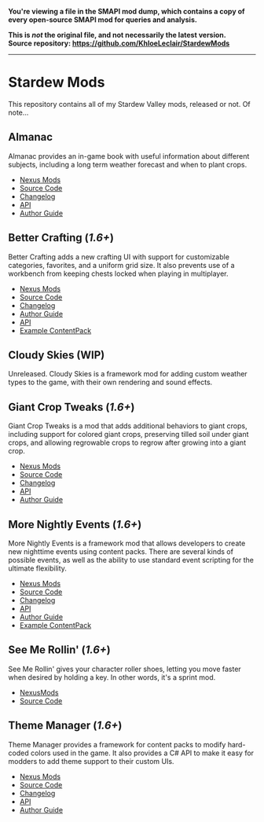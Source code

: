 **You're viewing a file in the SMAPI mod dump, which contains a copy of every open-source SMAPI mod
for queries and analysis.**

**This is _not_ the original file, and not necessarily the latest version.**  
**Source repository: https://github.com/KhloeLeclair/StardewMods**

----

# Stardew Mods

This repository contains all of my Stardew Valley mods, released or not. Of note...


## Almanac

 Almanac provides an in-game book with useful information about different subjects,
 including a long term weather forecast and when to plant crops. 

* [Nexus Mods](https://www.nexusmods.com/stardewvalley/mods/11022)
* [Source Code](https://github.com/KhloeLeclair/StardewMods/tree/main/Almanac)
* [Changelog](https://github.com/KhloeLeclair/StardewMods/blob/main/Almanac/CHANGELOG.md)
* [API](https://github.com/KhloeLeclair/StardewMods/blob/main/Almanac/ModAPI.cs)
* [Author Guide](https://github.com/KhloeLeclair/StardewMods/blob/main/Almanac/author-guide.md)


## Better Crafting (*1.6+*)

Better Crafting adds a new crafting UI with support for customizable categories,
favorites, and a uniform grid size. It also prevents use of a workbench from
keeping chests locked when playing in multiplayer.

* [Nexus Mods](https://www.nexusmods.com/stardewvalley/mods/11115/)
* [Source Code](https://github.com/KhloeLeclair/StardewMods/tree/main/BetterCrafting)
* [Changelog](https://github.com/KhloeLeclair/StardewMods/blob/main/BetterCrafting/CHANGELOG.md)
* [Author Guide](https://github.com/KhloeLeclair/StardewMods/blob/main/BetterCrafting/author-guide.md)
* [API](https://github.com/KhloeLeclair/StardewMods/blob/main/BetterCrafting/ModAPI.cs)
* [Example ContentPack](https://github.com/KhloeLeclair/StardewMods/tree/main/BetterCrafting.Example)


## Cloudy Skies (WIP)

Unreleased. Cloudy Skies is a framework mod for adding custom weather types to
the game, with their own rendering and sound effects.


## Giant Crop Tweaks (*1.6+*)

Giant Crop Tweaks is a mod that adds additional behaviors to giant crops,
including support for colored giant crops, preserving tilled soil under
giant crops, and allowing regrowable crops to regrow after growing into
a giant crop.

* [Nexus Mods](https://www.nexusmods.com/stardewvalley/mods/14370)
* [Source Code](https://github.com/KhloeLeclair/StardewMods/tree/main/GiantCropTweaks)
* [Changelog](https://github.com/KhloeLeclair/StardewMods/blob/main/GiantCropTweaks/CHANGELOG.md)
* [API](https://github.com/KhloeLeclair/StardewMods/blob/main/GiantCropTweaks/IGiantCropTweaks.cs)
* [Author Guide](https://github.com/KhloeLeclair/StardewMods/blob/main/GiantCropTweaks/author-guide.md)


## More Nightly Events (*1.6+*)

More Nightly Events is a framework mod that allows developers to create
new nighttime events using content packs. There are several kinds of
possible events, as well as the ability to use standard event scripting
for the ultimate flexibility.

* [Nexus Mods](https://www.nexusmods.com/stardewvalley/mods/11115/)
* [Source Code](https://github.com/KhloeLeclair/StardewMods/tree/main/MoreNightlyEvents)
* [Changelog](https://github.com/KhloeLeclair/StardewMods/blob/main/MoreNightlyEvents/CHANGELOG.md)
* [API](https://github.com/KhloeLeclair/StardewMods/blob/main/MoreNightlyEvents/ModAPI.cs)
* [Author Guide](https://github.com/KhloeLeclair/StardewMods/blob/main/MoreNightlyEvents/author-guide.md)
* [Example ContentPack](https://github.com/KhloeLeclair/StardewMods/tree/main/MoreNightlyEvents/SamplePack)


## See Me Rollin' (*1.6+*)

See Me Rollin' gives your character roller shoes, letting you move faster when
desired by holding a key. In other words, it's a sprint mod.

* [NexusMods](https://www.nexusmods.com/stardewvalley/mods/10976)
* [Source Code](https://github.com/KhloeLeclair/StardewMods/tree/main/SeeMeRollin)


## Theme Manager (*1.6+*)

Theme Manager provides a framework for content packs to modify hard-coded
colors used in the game. It also provides a C# API to make it easy for
modders to add theme support to their custom UIs.

* [Nexus Mods](https://www.nexusmods.com/stardewvalley/mods/14525)
* [Source Code](https://github.com/KhloeLeclair/StardewMods/tree/main/ThemeManager)
* [Changelog](https://github.com/KhloeLeclair/StardewMods/blob/main/ThemeManager/CHANGELOG.md)
* [API](https://github.com/KhloeLeclair/StardewMods/blob/main/ThemeManager/IThemeManagerApi.cs)
* [Author Guide](https://github.com/KhloeLeclair/StardewMods/blob/main/ThemeManager/author-guide.md)
